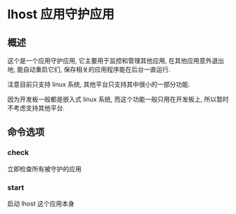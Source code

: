 # lhost 应用守护应用

## 概述

这个是一个应用守护应用, 它主要用于监控和管理其他应用, 在其他应用意外退出地, 能自动重启它们, 保存相关的应用程序能在后台一直运行.

注意目前只支持 linux 系统, 其他平台只支持其中很小的一部分功能.

因为开发板一般都是嵌入式 linux 系统, 而这个功能一般只用在开发板上, 所以暂时不考虑支持其他平台.

## 命令选项

### check

立即检查所有被守护的应用

### start

启动 lhost 这个应用本身
